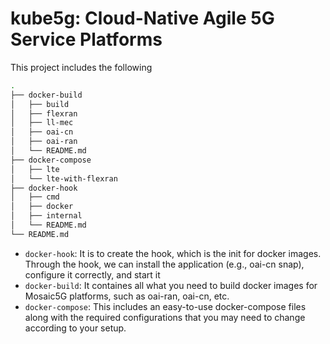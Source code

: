 # kube5g: Cloud-Native Agile 5G Service Platforms

This project includes the following
```bash
.
├── docker-build
│   ├── build
│   ├── flexran
│   ├── ll-mec
│   ├── oai-cn
│   ├── oai-ran
│   └── README.md
├── docker-compose
│   ├── lte
│   └── lte-with-flexran
├── docker-hook
│   ├── cmd
│   ├── docker
│   ├── internal
│   └── README.md
└── README.md
```

* ```docker-hook```: It is to create the hook, which is the init for docker images. Through the hook, we can install the application (e.g., oai-cn snap), configure it correctly, and start it
* ```docker-build```: It containes all what you need to build docker  images for Mosaic5G platforms, such as oai-ran, oai-cn, etc.
* ```docker-compose```: This includes an easy-to-use docker-compose files along with the required configurations that you may need to change according to your setup.
